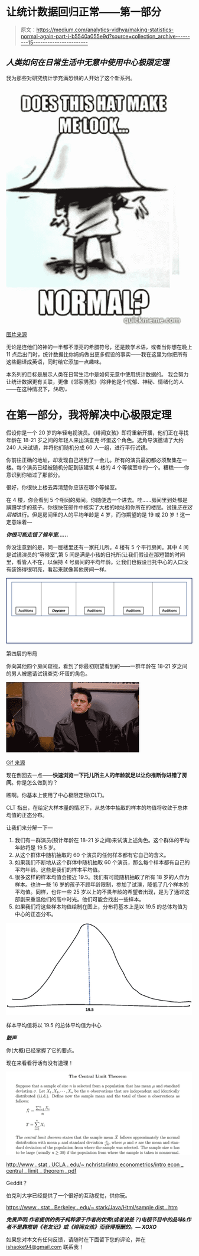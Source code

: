 # 让统计数据回归正常——第一部分

> 原文：<https://medium.com/analytics-vidhya/making-statistics-normal-again-part-i-b5540a055e9d?source=collection_archive---------15----------------------->

## ***人类如何在日常生活中无意中使用中心极限定理***

我为那些对研究统计学充满恐惧的人开始了这个新系列。

![](img/e86f33bbce07d80eeebd1769790012de.png)

[图片来源](http://www.quickmeme.com/Normal-Distribution)

无论是连他们的神的一半都不漂亮的希腊符号，还是数学术语，或者当你想在晚上 11 点后出门时，统计数据比你妈妈做出更多假设的事实——我在这里为你把所有这些翻译成英语，同时给它添加一点趣味。

本系列的目标是展示人类在日常生活中是如何无意中使用统计数据的。 我会努力让统计数据更有关联，更像《邻家男孩》(除非他是个忧郁、神秘、情绪化的人——在这种情况下，*快跑)。*

# 在第一部分，我将解决**中心极限定理**

假设你是一个 20 岁的年轻电视演员。《绯闻女孩》即将重新开播，他们正在寻找年龄在 18-21 岁之间的年轻人来出演查克·坏蛋这个角色。选角导演邀请了大约 240 人来试镜，并将他们随机分成 60 人一组，进行平行试镜。

你前往正确的地址，却发现自己迟到了一会儿。所有的演员最初都必须聚集在一楼。每个演员已经被随机分配到该建筑 4 楼的 4 个等候室中的一个。糟糕——你意识到你错过了那部分。

很好，你很快上楼去弄清楚你应该在哪个等候室。

在 4 楼，你会看到 5 个相同的房间。你随便选一个进去。哇……房间里到处都是蹒跚学步的孩子。你很快在邮件中核实了大楼的地址和你所在的楼层。试镜*正在这层楼*进行。但是房间里的人的平均年龄是 4 岁，而你期望的是 19 或 20 岁！这一定意味着—

***你很可能走错了候车室……***

你没注意到的是，同一层楼里还有一家托儿所。4 楼有 5 个平行房间。其中 4 间是试镜演员的“等候室”,第 5 间是满是小孩的日托所(让我们假设在那短暂的时间里，看管人不在，以保持 4 号房间的平均年龄。让我们也假设日托中心的入口没有装饰得很明亮，看起来就像其他房间一样。

![](img/de49ccdc7aea47802563289f1b6c9705.png)

第四层的布局

你向其他四个房间窥视，看到了你最初期望看到的——一群年龄在 18-21 岁之间的男人被邀请试镜查克·坏蛋的角色。

![](img/f8f2965fc8e8c9d62569dc0bbf3123b2.png)

[Gif 来源](https://www.youtube.com/watch?v=ESWi0X3wgzI)

现在倒回去一点——**快速浏览一下托儿所主人的年龄就足以让你推断你进错了房间**。你是怎么做到的？

瞧啊。你基本上使用了中心极限定理(CLT)。

CLT 指出，在给定大样本量的情况下，从总体中抽取的样本的均值将收敛于总体均值的正态分布。

让我们来分解一下—

1.  我们有一群演员(预计年龄在 18-21 岁之间)来试演上述角色。这个群体的平均年龄将是 19.5 岁。
2.  从这个群体中随机抽取的 60 个演员的任何样本都有它自己的含义。
3.  如果我们不断地从这个群体中随机抽取 60 个演员，那么每个样本都有自己的平均年龄。这些是我们的样本平均值。
4.  很多这样的样本均值会接近 19.5。我们有可能随机抽取了所有 18 岁的人作为样本。也许一些 16 岁的孩子不顾年龄限制，参加了试演，降低了几个样本的平均值。同样，也许一些 25 岁以上的不畏年龄的希望者出现，是为了通过这部剧来重温他们的高中时光。他们可能会找出一些样本。
5.  如果我们将这些样本均值绘制在图上，分布将基本上是以 19.5 的总体均值为中心的正态分布。

![](img/e0b1e7f7a3aab77786a0fa6babb2bae9.png)

样本平均值将以 19.5 的总体平均值为中心

***鼓声***

你(大概)已经掌握了它的要点。

现在来看看行话有没有道理！

![](img/0a5f5755bbc60e575c577ed78e041cc3.png)

[http://www . stat . UCLA . edu/~ nchristo/intro econometrics/intro econ _ central _ limit _ theorem . pdf](http://www.stat.ucla.edu/~nchristo/introeconometrics/introecon_central_limit_theorem.pdf)

Geddit？

伯克利大学已经提供了一个很好的互动视觉，供你玩。

[https://www . stat . Berkeley . edu/~ stark/Java/Html/sample dist . htm](https://www.stat.berkeley.edu/~stark/Java/Html/SampleDist.htm)

***免责声明:作者提供的例子纯粹源于作者的优秀(或者说差？)电视节目中的品味&作者不是靠推销《老友记》或《绯闻女孩》而获得报酬的。— XOXO***

如果您对本文有任何反馈，请随时在下面留下您的评论，并在 ishaoke94@gmail.com 联系我！
